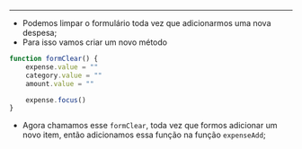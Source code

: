 ___
- Podemos limpar o formulário toda vez que adicionarmos uma nova despesa;
- Para isso vamos criar um novo método
```js
function formClear() {
	expense.value = ""
	category.value = ""
	amount.value = ""

	expense.focus()
}
```
- Agora chamamos esse `formClear`, toda vez que formos adicionar um novo item, então adicionamos essa função na função `expenseAdd`;